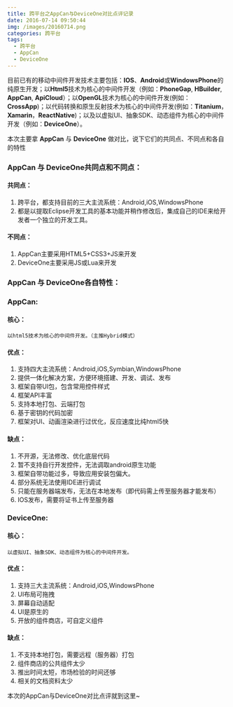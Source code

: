 ```yaml
---
title: 跨平台之AppCan与DeviceOne对比点评记录
date: 2016-07-14 09:50:44
img: /images/20160714.png
categories: 跨平台
tags:
  - 跨平台
  - AppCan
  - DeviceOne
---
```


目前已有的移动中间件开发技术主要包括：**IOS**、**Android**或**WindowsPhone**的纯原生开发；以**Html5**技术为核心的中间件开发（例如：**PhoneGap**, **HBuilder**, **AppCan**, **ApiCloud**）；以**OpenGL**技术为核心的中间件开发(例如：**CrossApp**)；以代码转换和原生反射技术为核心的中间件开发(例如：**Titanium**，**Xamarin**，**ReactNative**)；以及以虚拟UI、抽象SDK、动态组件为核心的中间件开发（例如：**DeviceOne**）。

本次主要拿 **AppCan** 与 **DeviceOne** 做对比，说下它们的共同点、不同点和各自的特性

### **AppCan** 与 **DeviceOne**共同点和不同点：

#### 共同点：
1. 跨平台，都支持目前的三大主流系统：Android,iOS,WindowsPhone
2. 都是以提取Eclipse开发工具的基本功能并稍作修改后，集成自己的IDE来给开发者一个独立的开发工具。

#### 不同点：
1. AppCan主要采用HTML5+CSS3+JS来开发
2. DeviceOne主要采用JS或Lua来开发

### **AppCan** 与 **DeviceOne**各自特性：

### AppCan:
#### 核心：
    以html5技术为核心的中间件开发。（主推Hybrid模式）

#### 优点：
1. 支持四大主流系统：Android,iOS,Symbian,WindowsPhone
2. 提供一体化解决方案，方便环境搭建、开发、调试、发布
3. 框架自带UI包，包含常用控件样式
4. 框架API丰富
5. 支持本地打包、云端打包
6. 基于密钥的代码加密
7. 框架对UI、动画渲染进行过优化，反应速度比纯html5快

#### 缺点：
1. 不开源，无法修改、优化底层代码
2. 暂不支持自行开发控件，无法调取android原生功能
3. 框架自带功能过多，导致应用安装包偏大。
4. 部分系统无法使用IDE进行调试
5. 只能在服务器端发布，无法在本地发布（即代码需上传至服务器才能发布）
6. IOS发布，需要将证书上传至服务器

### DeviceOne:

#### 核心：
    以虚拟UI、抽象SDK、动态组件为核心的中间件开发。

#### 优点：
1. 支持三大主流系统：Android,iOS,WindowsPhone
2. UI布局可拖拽
3. 屏幕自动适配
4. UI是原生的
5. 开放的组件商店，可自定义组件

#### 缺点：
1. 不支持本地打包，需要远程（服务器）打包
2. 组件商店的公共组件太少
3. 推出时间太短，市场检验的时间还够
4. 相关的文档资料太少

本次的AppCan与DeviceOne对比点评就到这里~


